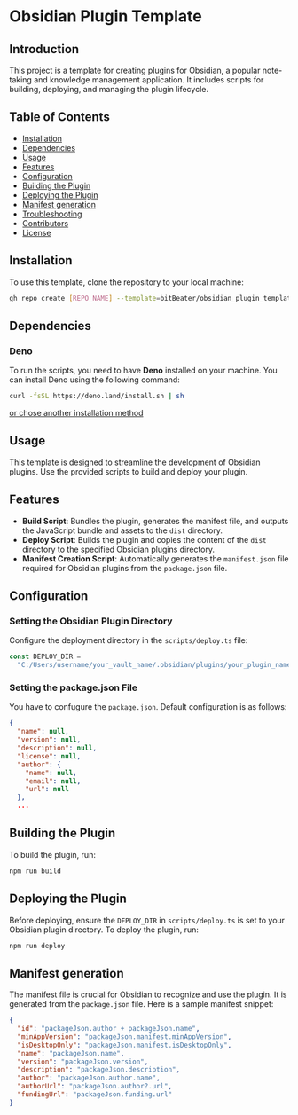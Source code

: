 # Obsidian Plugin Template

## Introduction

This project is a template for creating plugins for Obsidian, a popular
note-taking and knowledge management application. It includes scripts for
building, deploying, and managing the plugin lifecycle.

## Table of Contents

- [Installation](#installation)
- [Dependencies](#dependencies)
- [Usage](#usage)
- [Features](#features)
- [Configuration](#configuration)
- [Building the Plugin](#building-the-plugin)
- [Deploying the Plugin](#deploying-the-plugin)
- [Manifest generation](#manifest-generation)
- [Troubleshooting](#troubleshooting)
- [Contributors](#contributors)
- [License](#license)

## Installation

To use this template, clone the repository to your local machine:

```bash
gh repo create [REPO_NAME] --template=bitBeater/obsidian_plugin_template
```

## Dependencies

### Deno

To run the scripts, you need to have **Deno** installed on your machine. You can
install Deno using the following command:

```bash
curl -fsSL https://deno.land/install.sh | sh
```

[or chose another installation method](https://docs.deno.com/runtime/manual/getting_started/installation)

## Usage

This template is designed to streamline the development of Obsidian plugins. Use
the provided scripts to build and deploy your plugin.

## Features

- **Build Script**: Bundles the plugin, generates the manifest file, and outputs
  the JavaScript bundle and assets to the `dist` directory.
- **Deploy Script**: Builds the plugin and copies the content of the `dist`
  directory to the specified Obsidian plugins directory.
- **Manifest Creation Script**: Automatically generates the `manifest.json` file
  required for Obsidian plugins from the `package.json` file.

## Configuration

### Setting the Obsidian Plugin Directory

Configure the deployment directory in the `scripts/deploy.ts` file:

```typescript
const DEPLOY_DIR =
  "C:/Users/username/your_vault_name/.obsidian/plugins/your_plugin_name";
```

### Setting the package.json File

You have to confugure the `package.json`. Default configuration is as follows:

```json
{
  "name": null,
  "version": null,
  "description": null,
  "license": null,
  "author": {
    "name": null,
    "email": null,
    "url": null
  },
  ...
```

## Building the Plugin

To build the plugin, run:

```bash
npm run build
```

## Deploying the Plugin

Before deploying, ensure the `DEPLOY_DIR` in `scripts/deploy.ts` is set to your
Obsidian plugin directory. To deploy the plugin, run:

```bash
npm run deploy
```

## Manifest generation

The manifest file is crucial for Obsidian to recognize and use the plugin. It is
generated from the `package.json` file. Here is a sample manifest snippet:

```json
{
  "id": "packageJson.author + packageJson.name",
  "minAppVersion": "packageJson.manifest.minAppVersion",
  "isDesktopOnly": "packageJson.manifest.isDesktopOnly",
  "name": "packageJson.name",
  "version": "packageJson.version",
  "description": "packageJson.description",
  "author": "packageJson.author.name",
  "authorUrl": "packageJson.author?.url",
  "fundingUrl": "packageJson.funding.url"
}
```
